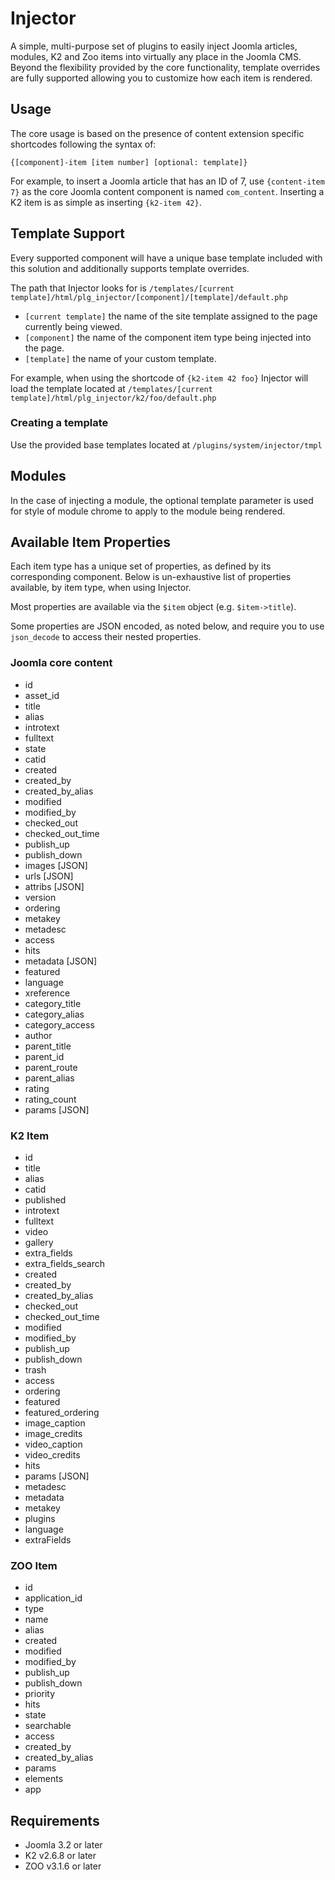 # Injector

A simple, multi-purpose set of plugins to easily inject Joomla articles, modules, K2 and Zoo items into virtually any place in the Joomla CMS. Beyond the flexibility provided by the core functionality, template overrides are fully supported allowing you to customize how each item is rendered.

## Usage

The core usage is based on the presence of content extension specific shortcodes following the syntax of:

 `{[component]-item [item number] [optional: template]}`

 For example, to insert a Joomla article that has an ID of 7, use `{content-item 7}` as the core Joomla content component is named `com_content`. Inserting a K2 item is as simple as inserting `{k2-item 42}`.

## Template Support

Every supported component will have a unique base template included with this solution and additionally supports template overrides.

The path that Injector looks for is `/templates/[current template]/html/plg_injector/[component]/[template]/default.php`

*  `[current template]` the name of the site template assigned to the page currently being viewed.
*  `[component]` the name of the component item type being injected into the page.
*  `[template]` the name of your custom template.

For example, when using the shortcode of `{k2-item 42 foo}` Injector will load the template located at `/templates/[current template]/html/plg_injector/k2/foo/default.php`

### Creating a template

Use the provided base templates located at `/plugins/system/injector/tmpl`

## Modules
In the case of injecting a module, the optional template parameter is used for style of module chrome to apply to the module being rendered.

## Available Item Properties
Each item type has a unique set of properties, as defined by its corresponding component. Below is un-exhaustive list of properties available, by item type, when using Injector.

Most properties are available via the `$item` object (e.g. `$item->title`).

Some properties are JSON encoded, as noted below, and require you to use `json_decode` to access their nested properties.

### Joomla core content
*  id
* asset_id
* title
* alias
* introtext
* fulltext
* state
* catid
* created
* created_by
* created_by_alias
* modified
* modified_by
* checked_out
* checked_out_time
* publish_up
* publish_down
* images [JSON]
* urls [JSON]
* attribs [JSON]
* version
* ordering
* metakey
* metadesc
* access
* hits
* metadata [JSON]
* featured
* language
* xreference
* category_title
* category_alias
* category_access
* author
* parent_title
* parent_id
* parent_route
* parent_alias
* rating
* rating_count
* params [JSON]

### K2 Item
* id
* title
* alias
* catid
* published
* introtext
* fulltext
* video
* gallery
* extra_fields
* extra_fields_search
* created
* created_by
* created_by_alias
* checked_out
* checked_out_time
* modified
* modified_by
* publish_up
* publish_down
* trash
* access
* ordering
* featured
* featured_ordering
* image_caption
* image_credits
* video_caption
* video_credits
* hits
* params [JSON]
* metadesc
* metadata
* metakey
* plugins
* language
* extraFields

### ZOO Item
* id
* application_id
* type
* name
* alias
* created
* modified
* modified_by
* publish_up
* publish_down
* priority
* hits
* state
* searchable
* access
* created_by
* created_by_alias
* params
* elements
* app

## Requirements
* Joomla 3.2 or later
* K2 v2.6.8 or later
* ZOO v3.1.6 or later
